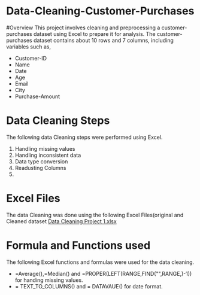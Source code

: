 # Data-Cleaning-Customer-Purchases

#Overview
This project involves cleaning and preprocessing a customer-purchases dataset using Excel to prepare it for analysis.
The customer-purchases dataset contains about 10 rows and 7 columns, including variables such as,
- Customer-ID
- Name
- Date
- Age
- Email
- City
- Purchase-Amount
  
# Data Cleaning Steps
The following data Cleaning steps were performed using Excel.
1. Handling missing values
2. Handling inconsistent data
3. Data type conversion
4. Readusting Columns
5. 
# Excel Files
The data Cleaning was done using the following Excel Files(original and Cleaned dataset
[Data Cleaning Project 1.xlsx](https://github.com/user-attachments/files/18813158/Data.Cleaning.Project.1.xlsx)

# Formula and Functions used 
The following Excel functions and formulas were used for the data cleaning.
- =Average(),=Median() and =PROPER(LEFT(RANGE,FIND("",RANGE,)-1)) for handing missing values.
- = TEXT_TO_COLUMNS() and = DATAVAUE() for date format.

